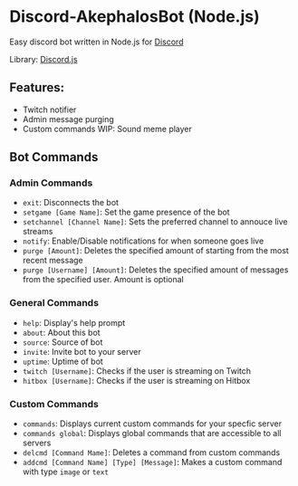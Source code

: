 # Discord-AkephalosBot (Node.js)
Easy discord bot written in Node.js for [Discord](http://www.discord.gg)

Library: [Discord.js](https://discord.js.org)

## Features:
 - Twitch notifier
 - Admin message purging
 - Custom commands
 WIP: Sound meme player

## Bot Commands
 ### Admin Commands
  - `exit`: Disconnects the bot
  - `setgame [Game Name]`: Set the game presence of the bot
  - `setchannel [Channel Name]`: Sets the preferred channel to annouce live streams
  - `notify`: Enable/Disable notifications for when someone goes live
  - `purge [Amount]`: Deletes the specified amount of starting from the most recent message
  - `purge [Username] [Amount]`: Deletes the specified amount of messages from the specified user. Amount is optional

 ### General Commands
  - `help`: Display's help prompt
  - `about`: About this bot
  - `source`: Source of bot
  - `invite`: Invite bot to your server
  - `uptime`: Uptime of bot
  - `twitch [Username]`: Checks if the user is streaming on Twitch
  - `hitbox [Username]`: Checks if the user is streaming on Hitbox

 ### Custom Commands
  - `commands`: Displays current custom commands for your specfic server
  - `commands global`: Displays global commands that are accessible to all servers
  - `delcmd [Command Mame]`: Deletes a command from custom commands
  - `addcmd [Command Name] [Type] [Message]`: Makes a custom command with type `image` or `text`
